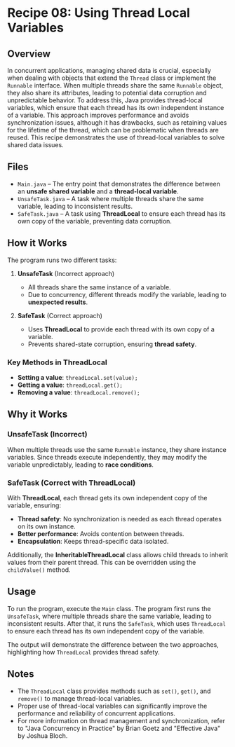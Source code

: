# Recipe 08: Using Thread Local Variables

## Overview
In concurrent applications, managing shared data is crucial, especially when dealing with objects that extend the `Thread` class or implement the `Runnable` interface.
When multiple threads share the same `Runnable` object, they also share its attributes, leading to potential data corruption and unpredictable behavior. 
To address this, Java provides thread-local variables, which ensure that each thread has its own independent instance of a variable. 
This approach improves performance and avoids synchronization issues, although it has drawbacks, such as retaining values for the lifetime of the thread, which can be problematic when threads are reused. 
This recipe demonstrates the use of thread-local variables to solve shared data issues.

## Files
- `Main.java` – The entry point that demonstrates the difference between an **unsafe shared variable** and a **thread-local variable**.
- `UnsafeTask.java` – A task where multiple threads share the same variable, leading to inconsistent results.
- `SafeTask.java` – A task using **ThreadLocal** to ensure each thread has its own copy of the variable, preventing data corruption.

## How it Works

The program runs two different tasks:

1. **UnsafeTask** (Incorrect approach)
    - All threads share the same instance of a variable.
    - Due to concurrency, different threads modify the variable, leading to **unexpected results**.

2. **SafeTask** (Correct approach)
    - Uses **ThreadLocal** to provide each thread with its own copy of a variable.
    - Prevents shared-state corruption, ensuring **thread safety**.

### Key Methods in ThreadLocal
- **Setting a value**: `threadLocal.set(value);`
- **Getting a value**: `threadLocal.get();`
- **Removing a value**: `threadLocal.remove();`

## Why it Works

### **UnsafeTask (Incorrect)**
When multiple threads use the same `Runnable` instance, they share instance variables. Since threads execute independently, they may modify the variable unpredictably, leading to **race conditions**.

### **SafeTask (Correct with ThreadLocal)**
With **ThreadLocal**, each thread gets its own independent copy of the variable, ensuring:
- **Thread safety**: No synchronization is needed as each thread operates on its own instance.
- **Better performance**: Avoids contention between threads.
- **Encapsulation**: Keeps thread-specific data isolated.

Additionally, the **InheritableThreadLocal** class allows child threads to inherit values from their parent thread. This can be overridden using the `childValue()` method.

## Usage

To run the program, execute the `Main` class. The program first runs the `UnsafeTask`, where multiple threads share the same variable, leading to inconsistent results. After that, it runs the `SafeTask`, which uses `ThreadLocal` to ensure each thread has its own independent copy of the variable.

The output will demonstrate the difference between the two approaches, highlighting how `ThreadLocal` provides thread safety.  

## Notes

- The `ThreadLocal` class provides methods such as `set()`, `get()`, and `remove()` to manage thread-local variables.
- Proper use of thread-local variables can significantly improve the performance and reliability of concurrent applications.
- For more information on thread management and synchronization, refer to "Java Concurrency in Practice" by Brian Goetz and "Effective Java" by Joshua Bloch.